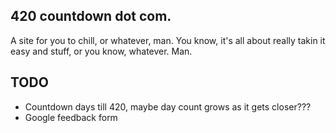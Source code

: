 ## 420 countdown dot com.

A site for you to chill, or whatever, man.  You know, it's all about really takin it easy and stuff, or you know, whatever.  Man.

## TODO

* Countdown days till 420, maybe day count grows as it gets closer???
* Google feedback form